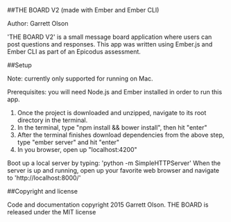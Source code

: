##THE BOARD V2 (made with Ember and Ember CLI)

Author: Garrett Olson

'THE BOARD V2' is a small message board application where users can post questions and responses. This app was written using Ember.js and Ember CLI as part of an Epicodus assessment.

##Setup

Note: currently only supported for running on Mac.

Prerequisites: you will need Node.js and Ember installed in order to run this app.

1. Once the project is downloaded and unzipped, navigate to its root directory in the terminal.
2. In the terminal, type "npm install && bower install", then hit "enter"
3. After the terminal finishes download dependencies from the above step, type "ember server" and hit "enter"
4. In you browser, open up "localhost:4200"

Boot up a local server by typing: 'python -m SimpleHTTPServer'
When the server is up and running, open up your favorite web browser and navigate to 'http://localhost:8000/'

##Copyright and license

Code and documentation copyright 2015 Garrett Olson. THE BOARD is released under the MIT license
